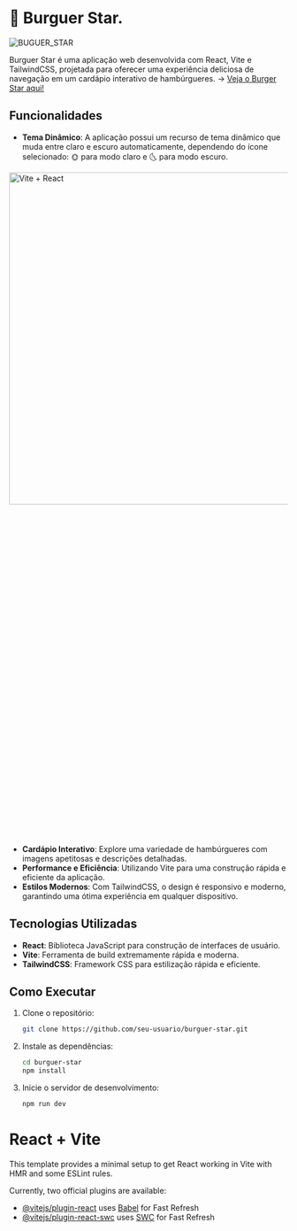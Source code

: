 # 🍔 Burguer Star.


![BUGUER_STAR](https://github.com/user-attachments/assets/3dcf54ee-6421-49a4-93db-f0810340ed81)

Burguer Star é uma aplicação web desenvolvida com React, Vite e TailwindCSS, projetada para oferecer uma experiência deliciosa de navegação em um cardápio interativo de hambúrgueres. -> [Veja o Burger Star aqui!](https://burguer-star.vercel.app/)

## Funcionalidades

- **Tema Dinâmico**: A aplicação possui um recurso de tema dinâmico que muda entre claro e escuro automaticamente, dependendo do ícone selecionado: 🌞 para modo claro e 🌜 para modo escuro.

<img src="https://github.com/user-attachments/assets/8e2c2d40-892b-45c1-9934-eed23d0f8f65" alt="Vite + React" style="width: 600px; height: 600px;">

<!-- Usando CSS para repetir a imagem -->
<style>
  .repeated-image {
    background-image: url('https://github.com/user-attachments/assets/8e2c2d40-892b-45c1-9934-eed23d0f8f65');
    background-repeat: repeat;
    width: 600px;
    height: 600px;
  }
</style>

<div class="repeated-image"></div>

- **Cardápio Interativo**: Explore uma variedade de hambúrgueres com imagens apetitosas e descrições detalhadas.
- **Performance e Eficiência**: Utilizando Vite para uma construção rápida e eficiente da aplicação.
- **Estilos Modernos**: Com TailwindCSS, o design é responsivo e moderno, garantindo uma ótima experiência em qualquer dispositivo.

## Tecnologias Utilizadas

- **React**: Biblioteca JavaScript para construção de interfaces de usuário.
- **Vite**: Ferramenta de build extremamente rápida e moderna.
- **TailwindCSS**: Framework CSS para estilização rápida e eficiente.

## Como Executar

1. Clone o repositório:
   ```bash
   git clone https://github.com/seu-usuario/burguer-star.git

2. Instale as dependências:
   ```bash
   cd burguer-star
   npm install
3. Inicie o servidor de desenvolvimento:
   ```bash
   npm run dev

# React + Vite

This template provides a minimal setup to get React working in Vite with HMR and some ESLint rules.

Currently, two official plugins are available:

- [@vitejs/plugin-react](https://github.com/vitejs/vite-plugin-react/blob/main/packages/plugin-react/README.md) uses [Babel](https://babeljs.io/) for Fast Refresh
- [@vitejs/plugin-react-swc](https://github.com/vitejs/vite-plugin-react-swc) uses [SWC](https://swc.rs/) for Fast Refresh
